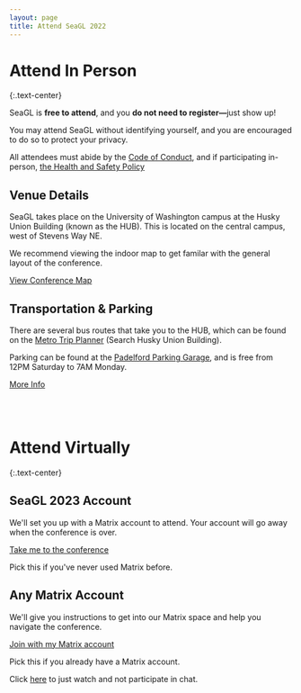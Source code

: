 ```yaml
---
layout: page
title: Attend SeaGL 2022
---
```


<div class="row"><div class="col col-md-10 col-md-offset-1" markdown="1">

# Attend In Person
{:.text-center}

<div class="text-center">
    <p>SeaGL is <b>free to attend</b>, and you <b>do not need to register—</b>just show up!</p>
    <p>You may attend SeaGL without identifying yourself, and you are encouraged to do so to protect your privacy.</p>
    <p>All attendees must abide by the <a href="/code_of_conduct">Code of Conduct</a>, and if participating in-person,
    <a href="/health_and_safety_policy">the Health and Safety Policy</a></p>
</div>

<div class="row" style="margin-bottom: 1em;margin-top: 2em;">
  <div class="col col-sm-6 col-md-5 col-md-offset-1 col-lg-4 col-lg-offset-2">
    <div class="panel panel-primary text-center">
      <div class="panel-heading"><h2 class="panel-title">Venue Details</h2></div>
      <div class="panel-body">
        <p>SeaGL takes place on the University of Washington campus at the Husky Union Building (known as the HUB). 
            This is located on the central campus, west of Stevens Way NE.</p>
        <p>We recommend viewing the indoor map to get familar with the general layout of the conference.</p>
        <p><a class="btn btn-primary btn-large" href="/maps/2023">View Conference Map</a></p>
      </div>
    </div>
  </div>
  <div class="col col-sm-6 col-md-5 col-lg-4">
    <div class="panel panel-primary text-center">
      <div class="panel-heading"><h2 class="panel-title">Transportation & Parking</h2></div>
      <!-- HTML/CSS is not my strong suit, apologies if there's a better way-->
      <!-- to margin these to make this the same size as the other row -->
      <div class="panel-body" style="margin-top: 0.7em; margin-bottom: 0.7em;">
        <p>There are several bus routes that take you to the HUB, which can be found on the 
            <a href="https://tripplanner.kingcounty.gov/#/app/tripplanning">Metro Trip Planner</a>
            (Search Husky Union Building).</p>
        <p>Parking can be found at the <a href="https://www.washington.edu/maps/#!/padelford-garage-n16-n18-n20-n21">
            Padelford Parking Garage</a>, and is free from 12PM Saturday to 7AM Monday.</p>
        <p><a class="btn btn-primary btn-large" href="https://hub.washington.edu/about/plan-your-visit/#directions">
            More Info</a></p>
      </div>
    </div>
  </div>
</div>

<!-- Added these here to add some space between sections -->
<br><br>

# Attend Virtually
{:.text-center}

<div class="row" style="margin-bottom: 1em;margin-top: 2em;">
  <div class="col col-sm-6 col-md-5 col-md-offset-1 col-lg-4 col-lg-offset-2">
    <div class="panel panel-primary text-center">
      <div class="panel-heading"><h2 class="panel-title">SeaGL 2023 Account</h2></div>
      <div class="panel-body">
        <p>We'll set you up with a Matrix account to attend. Your account will go away when the conference is over.</p>
        <p><a class="btn btn-primary btn-large" href="/attend/ephemeral">Take me to the conference</a></p>
        <p>Pick this if you've never used Matrix before.</p>
      </div>
    </div>
  </div>
  <div class="col col-sm-6 col-md-5 col-lg-4">
    <div class="panel panel-primary text-center">
      <div class="panel-heading"><h2 class="panel-title">Any Matrix Account</h2></div>
      <div class="panel-body">
        <p>We'll give you instructions to get into our Matrix space and help you navigate the conference.</p>
        <p><a class="btn btn-primary btn-large" href="/attend/existing">Join with my Matrix account</a></p>
        <p>Pick this if you already have a Matrix account.</p>
      </div>
    </div>
  </div>
</div>

<div class="text-center">Click <a href="/watch">here</a> to just watch and not participate in chat.</div></div></div>
